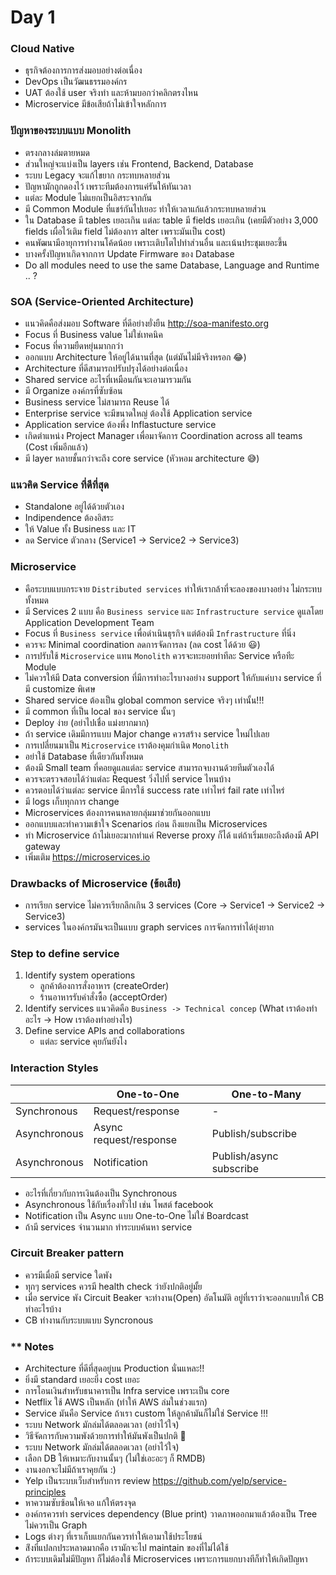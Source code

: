 # Day 1

### Cloud Native
- ธุรกิจต้องการการส่งมอบอย่างต่อเนื่อง
- DevOps เป็นวัฒนธรรมองค์กร
- UAT ต้องใช้ user จริงทำ และห้ามบอกว่าคลิกตรงไหน
- Microservice มีข้อเสียถ้าไม่เข้าใจหลักการ

### ปัญหาของระบบแบบ Monolith
- ตรงกลางล่มตายหมด
- ส่วนใหญ่จะแบ่งเป็น layers เช่น Frontend, Backend, Database
- ระบบ Legacy จะแก้ไขยาก กระทบหลายส่วน
- ปัญหามักถูกดองไว้ เพราะทีมต้องการแค่รันให้ทันเวลา
- แต่ละ Module ไม่แยกเป็นอิสระจากกัน 
- มี Common Module ที่แชร์กันไปเยอะ ทำให้เวลาแก้แล้วกระทบหลายส่วน
- ใน Database มี tables เยอะเกิน แต่ละ table มี fields เยอะเกิน (เคยมีตัวอย่าง 3,000 fields เผื่อไว้เติม field ไม่ต้องการ alter เพราะมันเป็น cost)
- คนพัฒนามีอายุการทำงานโค้ดน้อย เพราะเติบโตไปทำส่วนอื่น และเน้นประชุมเยอะขึ้น
- บางครั้งปัญหาเกิดจากการ Update Firmware ของ Database
- Do all modules need to use the same Database, Language and Runtime .. ?

### SOA (Service-Oriented Architecture)
- แนวคิดคือส่งมอบ Software ที่ดีอย่างยั่งยืน http://soa-manifesto.org
- Focus ที่ Business value ไม่ใช่เทคนิค
- Focus ที่ความยืดหยุ่นมากกว่า
- ออกแบบ Architecture ให้อยู่ได้นานที่สุด (แต่มันไม่มีจริงหรอก 😂)
- Architecture ที่ดีสามารถปรับปรุงได้อย่างต่อเนื่อง
- Shared service อะไรที่เหมือนกันจะเอามารวมกัน
- มี Organize องค์กรที่ซับซ้อน
- Business service ไม่สามารถ Reuse ได้
- Enterprise service จะมีขนาดใหญ่ ต้องใช้ Application service
- Application service ต้องพึ่ง Inflastucture service
- เกิดตำแหน่ง Project Manager เพื่อมาจัดการ Coordination across all teams (Cost เพิ่มอีกแล้ว)
- มี layer หลายชั้นกว่าจะถึง core service (หัวหอม architecture 😅)

### แนวคิด Service ที่ดีที่สุด
- Standalone อยู่ได้ด้วยตัวเอง
- Indipendence ต้องอิสระ
- ให้ Value ทั้ง Business และ IT
- ลด Service ตัวกลาง (Service1 -> Service2 -> Service3)

### Microservice
- คือระบบแบบกระจาย `Distributed services` ทำให้เรากล้าที่จะลองของบางอย่าง ไม่กระทบทั้งหมด 
- มี Services 2 แบบ คือ `Business service` และ `Infrastructure service` ดูแลโดย Application Development Team
- Focus ที่ `Business service` เพื่อดำเนินธุรกิจ แต่ต้องมี `Infrastructure` ที่นิ่ง
- ควรจะ Minimal coordination ลดการจัดการลง (ลด cost ได้ด้วย 😃)
- การปรับใช้ `Microservice` แทน `Monolith` ควรจะทะยอยทำทีละ Service หรือทีะ Module
- ไม่ควรให้มี Data conversion ที่มีการทำอะไรบางอย่าง support ให้กับแค่บาง service ที่มี customize พิเศษ
- Shared service ต้องเป็น global common service จริงๆ เท่านั้น!!!
- มี common ที่เป็น local ของ service นั้นๆ
- Deploy ง่าย (อย่าไปเชื่อ แม่งยากมาก)
- ถ้า service เดิมมีการแบบ Major change ควรสร้าง service ใหม่ไปเลย
- การเปลี่ยนมาเป็น `Microservice` เราต้องคุมกำเนิด `Monolith`
- อย่าใช้ Database ที่เดียวกันทั้งหมด
- ต้องมี Small team ที่คอยดูแลแต่ละ service สามารถจบงานด้วยทีมตัวเองได้
- ควรจะตรวจสอบได้ว่าแต่ละ Request วิ่งไปที่ service ไหนบ้าง
- ควรตอบได้ว่าแต่ละ service มีการใช้ success rate เท่าไหร่ fail rate เท่าไหร่
- มี logs เก็บทุกการ change
- Microservices ต้องการคนหลายกลุ่มมาช่วยกันออกแบบ
- ออกแบบและทำความเข้าใจ Scenarios ก่อน ถึงแยกเป็น Microservices
- ทำ Microservice ถ้าไม่เยอะมากทำแค่ Reverse proxy ก็ได้ แต่ถ้าเริ่มเยอะถึงต้องมี API gateway
- เพิ่มเติม https://microservices.io

### Drawbacks of Microservice (ข้อเสีย)
- การเรียก service ไม่ควรเรียกลึกเกิน 3 services (Core -> Service1 -> Service2 -> Service3)
- services ในองค์กรมันจะเป็นแบบ graph services การจัดการทำได้ยุ่งยาก

### Step to define service
1. Identify system operations
    - ลูกค้าต้องการสั่งอาหาร (createOrder)
    - ร้านอาหารรับคำสั่งซื้อ (acceptOrder)
2. Identify services
  แนวคิดคือ `Business -> Technical concep` (What เราต้องทำอะไร -> How เราต้องทำอย่างไร)
3. Define service APIs and collaborations
    - แต่ละ service คุยกันยังไง
    
### Interaction Styles
||One-to-One|One-to-Many|
|---|---|---|
|Synchronous|Request/response|-|
|Asynchronous|Async request/response|Publish/subscribe|
|Asynchronous|Notification|Publish/async subscribe|

- อะไรที่เกี่ยวกับการเงินต้องเป็น Synchronous
- Asynchronous ใช้กับเรื่องทั่วไป เช่น โพสต์ facebook
- Notification เป็น Async แบบ One-to-One ไม่ใช่ Boardcast
- ถ้ามี services จำนวนมาก ทำระบบค้นหา service

### Circuit Breaker pattern
- ควรมีเมื่อมี service ใดพัง
- ทุกๆ services ควรมี health check ว่ายังปกติอยู่มั้ย 
- เมื่อ service พัง Circuit Beaker จะทำงาน(Open) อัตโนมัติ อยู่ที่เราว่าจะออกแบบให้ CB ทำอะไรบ้าง
- CB ทำงานกับระบบแบบ Syncronous
 
### ** Notes
- Architecture ที่ดีที่สุดอยู่บน Production นั่นแหละ!!
- ยิ่งมี standard เยอะยิ่ง cost เยอะ
- การโอนเงินสำหรับธนาคารเป็น Infra service เพราะเป็น core
- Netflix ใช้ AWS เป็นหลัก (ทำให้ AWS ล่มในช่วงแรก)
- Service มันคือ Service ถ้าเรา custom ให้ลูกค้ามันก็ไม่ใช่ Service !!!
- ระบบ Network มักล่มได้ตลอดเวลา (อย่าไว้ใจ)
- วิธีจัดการกับความพังด้วยการทำให้มันพังเป็นปกติ 🤣
- ระบบ Network มักล่มได้ตลอดเวลา (อย่าไว้ใจ)
- เลือก DB ให้เหมาะกับงานนั้นๆ (ไม่ใช่เอะอะๆ ก็ RMDB)
- งานงอกจะไม่มีถ้าเราคุยกัน :)
- Yelp เป็นระบบเว็บสำหรับการ review https://github.com/yelp/service-principles
- หาความซับซ้อนให้เจอ แก้ให้ตรงจุด
- องค์กรควรทำ services dependency (Blue print) วาดภาพออกมาแล้วต้องเป็น Tree ไม่ควรเป็น Graph
- Logs ต่างๆ ที่เราเก็บแยกกันควรทำให้เอามาใช้ประโยชน์
- ส่ิงที่แปลกประหลาดมากคือ เรามักจะไป maintain ของที่ไม่ได้ใช้
- ถ้าระบบเดิมไม่มีปัญหา ก็ไม่ต้องใช้ Microservices เพราะการแยกบางทีก็ทำให้เกิดปัญหา
